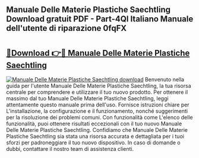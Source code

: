 ## Manuale Delle Materie Plastiche Saechtling Download gratuit PDF - Part-4Ql Italiano Manuale dell'utente di riparazione 0fqFX

# <h2><a href="http://dffif1.blite.top/?on=Manuale+Delle+Materie+Plastiche+Saechtling">🔗Download 👉🔴 Manuale Delle Materie Plastiche Saechtling</a></h2>

[![Manuale Delle Materie Plastiche Saechtling download](https://i.imgur.com/lujVjoI.png)](http://dffif1.blite.top/?on=Manuale+Delle+Materie+Plastiche+Saechtling)
Benvenuto nella guida per l'utente Manuale Delle Materie Plastiche Saechtling, la tua risorsa centrale per comprendere e utilizzare il tuo nuovo prodotto. Per ottenere il massimo dal tuo Manuale Delle Materie Plastiche Saechtling, leggi attentamente questo manuale prima dell'uso. Fornisce istruzioni chiare per L'installazione, la configurazione e il funzionamento, nonché suggerimenti per la risoluzione dei problemi comuni. Con funzionalità come L'elenco delle funzionalità, puoi ottenere risultati eccezionali con il tuo nuovo Manuale Delle Materie Plastiche Saechtling. Confidiamo che Manuale Delle Materie Plastiche Saechtling sia stata una risorsa accurata e dettagliata per i tuoi sforzi per padroneggiare il tuo nuovo dispositivo. In caso di domande o dubbi, contattare il nostro team di assistenza clienti.
